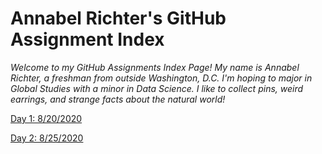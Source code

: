 # Annabel Richter's GitHub Assignment Index

*Welcome to my GitHub Assignments Index Page! My name is Annabel Richter, a freshman from outside Washington, D.C. I'm hoping to major in Global Studies with a minor in Data Science. I like to collect pins, weird earrings, and strange facts about the natural world!*

[Day 1: 8/20/2020](blumenstock.md)

[Day 2: 8/25/2020](rosling.md)
